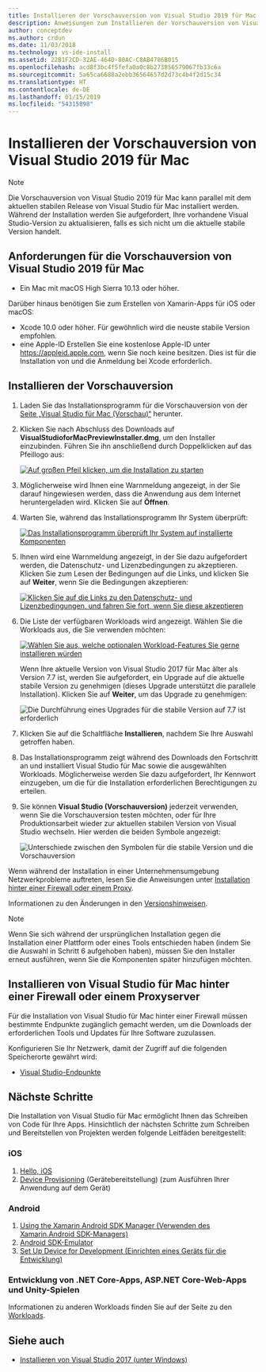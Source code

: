 ```yaml
---
title: Installieren der Vorschauversion von Visual Studio 2019 für Mac
description: Anweisungen zum Installieren der Vorschauversion von Visual Studio 2019 für Mac und zusätzlicher erforderlichen Komponenten für die plattformübergreifende Entwicklung.
author: conceptdev
ms.author: crdun
ms.date: 11/03/2018
ms.technology: vs-ide-install
ms.assetid: 22B1F2CD-32AE-464D-80AC-C8AB4786B015
ms.openlocfilehash: acd8f3bc4f5fefa0a0c8b273856579067fb33c6a
ms.sourcegitcommit: 5a65ca6688a2ebb36564657d2d73c4b4f2d15c34
ms.translationtype: HT
ms.contentlocale: de-DE
ms.lasthandoff: 01/15/2019
ms.locfileid: "54315898"
---
```

# <a name="install-visual-studio-2019-for-mac-preview"></a>Installieren der Vorschauversion von Visual Studio 2019 für Mac

> [!NOTE]
> Die Vorschauversion von Visual Studio 2019 für Mac kann parallel mit dem aktuellen stabilen Release von Visual Studio für Mac installiert werden. Während der Installation werden Sie aufgefordert, Ihre vorhandene Visual Studio-Version zu aktualisieren, falls es sich nicht um die aktuelle stabile Version handelt.

## <a name="requirements-for-the-visual-studio-2019-for-mac-preview"></a>Anforderungen für die Vorschauversion von Visual Studio 2019 für Mac

- Ein Mac mit macOS High Sierra 10.13 oder höher.

Darüber hinaus benötigen Sie zum Erstellen von Xamarin-Apps für iOS oder macOS:

- Xcode 10.0 oder höher. Für gewöhnlich wird die neuste stabile Version empfohlen.
- eine Apple-ID Erstellen Sie eine kostenlose Apple-ID unter https://appleid.apple.com, wenn Sie noch keine besitzen. Dies ist für die Installation von und die Anmeldung bei Xcode erforderlich.

## <a name="installing-the-preview"></a>Installieren der Vorschauversion

1. Laden Sie das Installationsprogramm für die Vorschauversion von der [Seite „Visual Studio für Mac (Vorschau)“](https://aka.ms/vs4mac-preview) herunter.
2. Klicken Sie nach Abschluss des Downloads auf **VisualStudioforMacPreviewInstaller.dmg**, um den Installer einzubinden. Führen Sie ihn anschließend durch Doppelklicken auf das Pfeillogo aus:

    [![Auf großen Pfeil klicken, um die Installation zu starten](media/install-preview-installer-sml.png)](media/install-preview-installer.png#lightbox)

3. Möglicherweise wird Ihnen eine Warnmeldung angezeigt, in der Sie darauf hingewiesen werden, dass die Anwendung aus dem Internet heruntergeladen wird. Klicken Sie auf **Öffnen**.
4. Warten Sie, während das Installationsprogramm Ihr System überprüft:

    [![Das Installationsprogramm überprüft Ihr System auf installierte Komponenten](media/install-preview-checking-sml.png)](media/install-preview-checking.png#lightbox)

5. Ihnen wird eine Warnmeldung angezeigt, in der Sie dazu aufgefordert werden, die Datenschutz- und Lizenzbedingungen zu akzeptieren. Klicken Sie zum Lesen der Bedingungen auf die Links, und klicken Sie auf **Weiter**, wenn Sie die Bedingungen akzeptieren:

    [![Klicken Sie auf die Links zu den Datenschutz- und Lizenzbedingungen, und fahren Sie fort, wenn Sie diese akzeptieren](media/install-preview-privacy-sml.png)](media/install-preview-privacy.png#lightbox)

6. Die Liste der verfügbaren Workloads wird angezeigt. Wählen Sie die Workloads aus, die Sie verwenden möchten:

    [![Wählen Sie aus, welche optionalen Workload-Features Sie gerne installieren würden](media/install-preview-selection-sml.png)](media/install-preview-selection.png#lightbox)

    Wenn Ihre aktuelle Version von Visual Studio 2017 für Mac älter als Version 7.7 ist, werden Sie aufgefordert, ein Upgrade auf die aktuelle stabile Version zu genehmigen (dieses Upgrade unterstützt die parallele Installation). Klicken Sie auf **Weiter**, um das Upgrade zu genehmigen:

    ![Die Durchführung eines Upgrades für die stabile Version auf 7.7 ist erforderlich](media/install-preview-older-upgrade.png)

7. Klicken Sie auf die Schaltfläche **Installieren**, nachdem Sie Ihre Auswahl getroffen haben.
8. Das Installationsprogramm zeigt während des Downloads den Fortschritt an und installiert Visual Studio für Mac sowie die ausgewählten Workloads. Möglicherweise werden Sie dazu aufgefordert, Ihr Kennwort einzugeben, um die für die Installation erforderlichen Berechtigungen zu erteilen.
9. Sie können **Visual Studio (Vorschauversion)** jederzeit verwenden, wenn Sie die Vorschauversion testen möchten, oder für Ihre Produktionsarbeit wieder zur aktuellen stabilen Version von Visual Studio wechseln. Hier werden die beiden Symbole angezeigt:

    ![Unterschiede zwischen den Symbolen für die stabile Version und die Vorschauversion](media/install-preview-icons-sml.png)

Wenn während der Installation in einer Unternehmensumgebung Netzwerkprobleme auftreten, lesen Sie die Anweisungen unter [Installation hinter einer Firewall oder einem Proxy](https://docs.microsoft.com/visualstudio/mac/installation#install-visual-studio-for-mac-behind-a-firewall-or-proxy-server).

Informationen zu den Änderungen in den [Versionshinweisen](https://docs.microsoft.com/visualstudio/releasenotes/vs2019-mac-preview-relnotes).

> [!NOTE]
> Wenn Sie sich während der ursprünglichen Installation gegen die Installation einer Plattform oder eines Tools entschieden haben (indem Sie die Auswahl in Schritt 6 aufgehoben haben), müssen Sie den Installer erneut ausführen, wenn Sie die Komponenten später hinzufügen möchten.

## <a name="install-visual-studio-for-mac-behind-a-firewall-or-proxy-server"></a>Installieren von Visual Studio für Mac hinter einer Firewall oder einem Proxyserver

Für die Installation von Visual Studio für Mac hinter einer Firewall müssen bestimmte Endpunkte zugänglich gemacht werden, um die Downloads der erforderlichen Tools und Updates für Ihre Software zuzulassen.

Konfigurieren Sie Ihr Netzwerk, damit der Zugriff auf die folgenden Speicherorte gewährt wird:

- [Visual Studio-Endpunkte](/visualstudio/install/install-visual-studio-behind-a-firewall-or-proxy-server)

## <a name="next-steps"></a>Nächste Schritte

Die Installation von Visual Studio für Mac ermöglicht Ihnen das Schreiben von Code für Ihre Apps. Hinsichtlich der nächsten Schritte zum Schreiben und Bereitstellen von Projekten werden folgende Leitfäden bereitgestellt:

### <a name="ios"></a>iOS

1. [Hello, iOS](https://developer.xamarin.com/guides/ios/getting_started/hello,_iOS/)
2. [Device Provisioning](https://developer.xamarin.com/guides/ios/getting_started/installation/device_provisioning) (Gerätebereitstellung) (zum Ausführen Ihrer Anwendung auf dem Gerät)

### <a name="android"></a>Android

1. [Using the Xamarin Android SDK Manager (Verwenden des Xamarin.Android SDK-Managers)](https://developer.xamarin.com/guides/android/getting_started/installation/android-sdk/?ide=xs)
2. [Android SDK-Emulator](https://developer.xamarin.com/guides/android/getting_started/installation/android-emulator/)
4. [Set Up Device for Development (Einrichten eines Geräts für die Entwicklung)](https://developer.xamarin.com/guides/android/getting_started/installation/set_up_device_for_development/)

### <a name="net-core-apps-aspnet-core-web-apps-unity-game-development"></a>Entwicklung von .NET Core-Apps, ASP.NET Core-Web-Apps und Unity-Spielen

Informationen zu anderen Workloads finden Sie auf der Seite zu den [Workloads](/visualstudio/mac/workloads).

## <a name="see-also"></a>Siehe auch

- [Installieren von Visual Studio 2017 (unter Windows)](/visualstudio/install/install-visual-studio)
